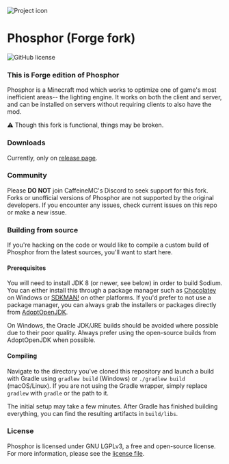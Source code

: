 ![Project icon](https://github.com/AeiouEnigma/phosphor-forge/blob/1.16.x/dev/src/main/resources/icon.png)

# Phosphor (Forge fork)
![GitHub license](https://img.shields.io/github/license/AeiouEnigma/phosphor-forge.svg)

### This is Forge edition of Phosphor

Phosphor is a Minecraft mod which works to optimize one of game's most inefficient areas-- the lighting engine. It works on both the client and server, and can be installed on servers without requiring clients to also have the mod.

:warning: Though this fork is functional, things may be broken.

### Downloads

Currently, only on [release page](https://github.com/AeiouEnigma/phosphor-forge/releases/latest/).

### Community
Please **DO NOT** join CaffeineMC's Discord to seek support for this fork. Forks or unofficial versions
of Phosphor are not supported by the original developers. If you encounter any issues, check current issues on this repo or 
make a new issue. 

### Building from source

If you're hacking on the code or would like to compile a custom build of Phosphor from the latest sources, you'll want
to start here.

#### Prerequisites

You will need to install JDK 8 (or newer, see below) in order to build Sodium. You can either install this through
a package manager such as [Chocolatey](https://chocolatey.org/) on Windows or [SDKMAN!](https://sdkman.io/) on other
platforms. If you'd prefer to not use a package manager, you can always grab the installers or packages directly from
[AdoptOpenJDK](https://adoptopenjdk.net/).

On Windows, the Oracle JDK/JRE builds should be avoided where possible due to their poor quality. Always prefer using
the open-source builds from AdoptOpenJDK when possible.

#### Compiling

Navigate to the directory you've cloned this repository and launch a build with Gradle using `gradlew build` (Windows)
or `./gradlew build` (macOS/Linux). If you are not using the Gradle wrapper, simply replace `gradlew` with `gradle`
or the path to it.

The initial setup may take a few minutes. After Gradle has finished building everything, you can find the resulting
artifacts in `build/libs`.

### License

Phosphor is licensed under GNU LGPLv3, a free and open-source license. For more information, please see the
[license file](https://github.com/AeiouEnigma/phosphor-forge/blob/1.16.x/dev/LICENSE.txt).
